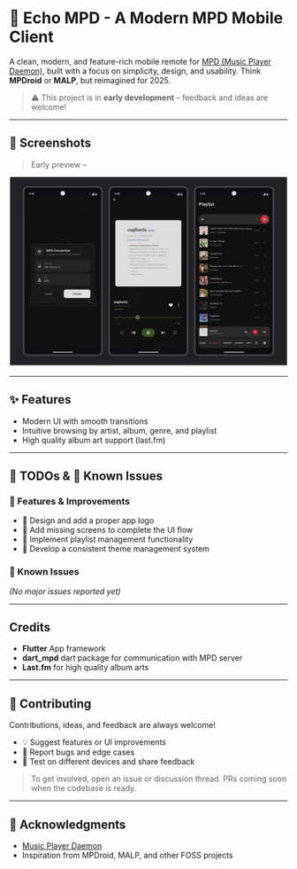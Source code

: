 # 🎵 Echo MPD - A Modern MPD Mobile Client

A clean, modern, and feature-rich mobile remote for [MPD (Music Player Daemon)](https://www.musicpd.org/), built with a focus on simplicity, design, and usability. Think **MPDroid** or **MALP**, but reimagined for 2025.

> ⚠️ This project is in **early development** – feedback and ideas are welcome!

---

## 📸 Screenshots

> Early preview –

![App Preview Screenshot](src/screenshots/app_preview.png)

---

## ✨ Features

- Modern UI with smooth transitions
- Intuitive browsing by artist, album, genre, and playlist
- High quality album art support (last.fm)

---

## 📝 TODOs & 🐞 Known Issues

### 🧩 Features & Improvements
- 🎨 Design and add a proper app logo  
- 📱 Add missing screens to complete the UI flow  
- 🎵 Implement playlist management functionality  
- 🎨 Develop a consistent theme management system  

### 🐞 Known Issues
*(No major issues reported yet)*  


---

## Credits

- **Flutter** App framework
- **dart_mpd** dart package for communication with MPD server
- **Last.fm** for high quality album arts

---

## 🤝 Contributing

Contributions, ideas, and feedback are always welcome!

- 💡 Suggest features or UI improvements
- 🐞 Report bugs and edge cases
- 📱 Test on different devices and share feedback

> To get involved, open an issue or discussion thread. PRs coming soon when the codebase is ready.

---

## 🙏 Acknowledgments

- [Music Player Daemon](https://www.musicpd.org/)
- Inspiration from MPDroid, MALP, and other FOSS projects


